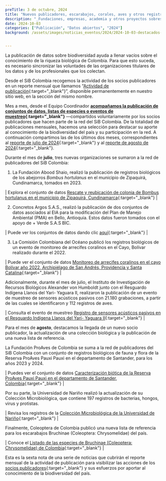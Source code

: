 ```yaml
---
preTitle: 3 de octubre, 2024
title: "Nuevos publicadores, escarabajos, corales, aves y otros registros destacados de julio y agosto"
description: "_Fundaciones, empresas, academia y otros proyectos sobresalen en estos dos meses, con datos sobre diversas especies de animales y microorganismos de nuestra biodiversidad._"
date: 2024-10-03
categories: ["Publicación", "Datos abiertos", "2024"]
background: /assets/images/noticias_eventos/2024/2024-10-03-destacados-julio-agosto2024.png


---
```


La publicación de datos sobre biodiversidad ayuda a llenar vacíos sobre el conocimiento de la riqueza biológica de Colombia. Para que esto suceda, es necesario sincronizar las voluntades de las organizaciones titulares de los datos y de los profesionales que los colectan.

Desde el SiB Colombia recogemos la actividad de los socios publicadores en un reporte mensual que llamamos “[Actividad de publicación](https://biodiversidad.co/comunidad/actividad-de-publicacion/){:target="_blank"}”, disponible permanentemente en nuestro sitio web, en la sección del mismo nombre.

Mes a mes, desde el Equipo Coordinador **[acompañamos la publicación de conjuntos de datos, listas de especies o eventos de muestreo](https://biodiversidad.co/compartir/guia-para-publicar/){:target="_blank"}** —compartidos voluntariamente por los socios publicadores que hacen parte de la red del SiB Colombia. De la totalidad de publicaciones mensuales, hacemos una selección para destacar su aporte al conocimiento de la biodiversidad del país y su participación en la red. A continuación compartimos las de los últimos dos  meses, correspondientes al [reporte de julio  de 2024](https://lookerstudio.google.com/u/0/reporting/3fa088dd-508a-4d6e-bae6-0f141b48a5fb/page/Ge2V){:target="_blank"} y al [reporte de agosto  de 2024](https://lookerstudio.google.com/u/0/reporting/e3649d85-98e0-4b3d-84c8-d43839e9b3ff/page/Ge2V){:target="_blank"}.

Durante el mes de **julio**, tres nuevas organizaciones se sumaron a la red de publicadores del SiB Colombia:

1. La Fundación Abood Shaio, realizó la publicación de registros biológicos de los abejorros *Bombus hortulanus* en el municipio de Zipaquirá, Cundinamarca, tomados en 2023.

| Explora el conjunto de datos [Rescate y reubicación de colonia de Bombus hortulanus en el municipio de Zipaquirá, Cundinamarca](https://biodiversidad.co/data/?datasetKey=8b734e1c-af4a-475f-88ed-f8f4f27f3bef){:target="_blank"} |

2. Concretos Argos S.A.S., realizó la publicación de dos conjuntos de datos asociados al EIA para la modificación del Plan de Manejo Ambiental (PMA) en Bello, Antioquia. Estos datos fueron tomados con el apoyo de + Verde S.A.S BIC. 

| Puede ver los conjuntos de datos dando clic [aquí](https://biodiversidad.co/data/?publishingOrg=fef57e14-71b8-4d35-b1de-04119458013d&view=TABLE){:target="_blank"} | 

3. La Comisión Colombiana del Océano publicó los registros biológicos de un evento de monitoreo de arrecifes coralinos en el Cayo, Bolívar realizado durante el 2022. 

| Puede ver el conjunto de datos  [Monitoreo de arrecifes coralinos en el cayo Bolívar año 2022, Archipiélago de San Andrés, Providencia y Santa Catalina](https://biodiversidad.co/data/?datasetKey=f7865fc6-4ace-4238-8554-cf4b61bb83f2){:target="_blank"} |

Adicionalmente, durante el mes de julio, el Instituto de Investigación de Recursos Biológicos Alexander von Humboldt junto con el Resguardo Indígena Llanos del Yari- Yaguara II, realizaron la publicación de un evento de muestreo de sensores acústicos pasivos con 21.180 grabaciones, a partir de las cuales se identificaron y 112 registros de aves. 

| Consulta el evento de muestreo [Registro de sensores acústicos pasivos en el Resguardo Indígena Llanos del Yarí- Yaguara II](https://biodiversidad.co/data/?datasetKey=9c6f53b3-53d5-461f-ab37-da42ff0ffc28){:target="_blank"} |

Para el mes de **agosto**, destacamos la llegada de un nuevo socio publicador, la actualización de una colección biológica y la publicación de una nueva lista de referencia.

La Fundación ProAves de Colombia se suma a la red de publicadores del SiB Colombia con un conjunto de registros biológicos de fauna y flora de la Reserva ProAves Pauxi Pauxi en el departamento de Santander, para los años 2023 y 2024.

| Puedes ver el conjunto de datos [Caracterización biótica de la Reserva ProAves Pauxi Pauxi en el departamento de Santander, Colombia](https://biodiversidad.co/data/?datasetKey=8f98676e-8490-4c87-bc11-10bd626c8482){:target="_blank"} |

Por su parte, la Universidad de Nariño realizó la actualización de su Colección Microbiológica, que contiene 197 registros de bacterias, hongos, virus y protistas.

| Revisa los registros de la [Colección Microbiológica de la Universidad de Nariño](https://biodiversidad.co/data/?datasetKey=dda54173-dcda-4592-b221-7249d3f960a2){:target="_blank"} |

Finalmente, Coleoptera de Colombia publicó una nueva lista de referencia para los escarabajos Bruchinae (Coleoptera: Chrysomelidae) del país. 

| Conoce el [Listado de las especies de Bruchinae (Coleoptera: Chrysomelidae) de Colombia](https://biodiversidad.co/dataset/search?publishingOrg=2c39be5c-c11e-46d0-bcb4-552f2072d19f&q=Bruchinae&type=CHECKLIST){:target="_blank"} |

Esta es la sexta nota de una serie de noticias que cubrirán el reporte mensual de la actividad de publicación para visibilizar las acciones de los [socios publicadores](https://biodiversidad.co/comunidad/socios-publicadores/){:target="_blank"} y sus esfuerzos por aportar al conocimiento de la biodiversidad del país.

